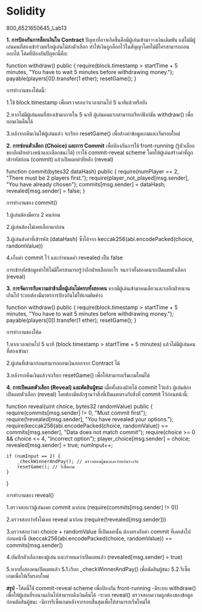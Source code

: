 # Solidity

800_6521650645_Lab13

**1. การป้องกันการล็อกเงินใน Contract**
ปัญหาที่อาจเกิดขึ้นคือมีผู้เล่นเข้ามาวางเงินเดิมพัน แต่ไม่มีผู้เล่นคนที่สองเข้าร่วมหรือผู้เล่นไม่ส่งตัวเลือก ทำให้เงินถูกล็อกไว้ในสัญญาโดยไม่มีใครสามารถถอนออกได้ โค้ดที่ป้องกันปัญหานี้คือ:

function withdraw() public {
    require(block.timestamp > startTime + 5 minutes, "You have to wait 5 minutes before withdrawing money.");
    payable(players[0]).transfer(1 ether);
    resetGame();
}

การทำงานของโค้ดนี้:

1.ใช้ block.timestamp เพื่อตรวจสอบว่าเวลาผ่านไป 5 นาทีแล้วหรือยัง

2.หากไม่มีผู้เล่นคนที่สองเข้ามาภายใน 5 นาที ผู้เล่นคนแรกสามารถเรียกฟังก์ชัน withdraw() เพื่อถอนเงินคืนได้

3.หลังจากคืนเงินให้ผู้เล่นแล้ว จะเรียก resetGame() เพื่อล้างค่าข้อมูลเกมและเริ่มรอบใหม่

**2. การซ่อนตัวเลือก (Choice) และการ Commit**
เพื่อป้องกันการใช้ front-running (รู้ตัวเลือกของอีกฝ่ายล่วงหน้าและเลือกชนะได้) เราใช้ commit-reveal scheme โดยให้ผู้เล่นสร้างค่าที่ถูกเข้ารหัสก่อน (commit) แล้วเปิดเผยค่าทีหลัง (reveal)

function commit(bytes32 dataHash) public {
    require(numPlayer == 2, "There must be 2 players first.");
    require(player_not_played[msg.sender], "You have already chosen");
    commits[msg.sender] = dataHash;
    revealed[msg.sender] = false;
}

การทำงานของ commit()

1.ผู้เล่นต้องมีครบ 2 คนก่อน

2.ผู้เล่นต้องไม่เคยเลือกมาก่อน

3.ผู้เล่นส่งค่าที่เข้ารหัส (dataHash) ซึ่งได้จาก keccak256(abi.encodePacked(choice, randomValue))

4.เก็บค่า commit ไว้ และกำหนดค่า revealed เป็น false

การเข้ารหัสข้อมูลทำให้ไม่มีใครสามารถรู้ว่าอีกฝ่ายเลือกอะไร จนกว่าทั้งสองคนจะเปิดเผยตัวเลือก (reveal)

**3. การจัดการกับความล่าช้าเมื่อผู้เล่นไม่ครบทั้งสองคน**
หากมีผู้เล่นเข้ามาคนเดียวและรออีกฝ่ายนานเกินไป ระบบต้องมีมาตรการป้องกันไม่ให้เกมติดค้าง

function withdraw() public {
    require(block.timestamp > startTime + 5 minutes, "You have to wait 5 minutes before withdrawing money.");
    payable(players[0]).transfer(1 ether);
    resetGame();
}

การทำงานของโค้ด

1.หากเวลาผ่านไป 5 นาที (block.timestamp > startTime + 5 minutes) แล้วไม่มีผู้เล่นคนที่สองเข้ามา

2.ผู้เล่นที่เข้ามาก่อนสามารถถอนเงินออกจาก Contract ได้

3.หลังจากคืนเงินแล้วจะเรียก resetGame() เพื่อให้สามารถเริ่มเกมใหม่ได้

**4. การเปิดเผยตัวเลือก (Reveal) และตัดสินผู้ชนะ**
เมื่อทั้งสองฝ่ายได้ commit ไว้แล้ว ผู้เล่นต้องเปิดเผยตัวเลือก (reveal) โดยต้องมีหลักฐานว่าสิ่งที่เปิดเผยตรงกับสิ่งที่ commit ไว้ก่อนหน้านี้:

function reveal(uint choice, bytes32 randomValue) public {
    require(commits[msg.sender] != 0, "Must commit first");
    require(!revealed[msg.sender], "You have revealed your options.");
    require(keccak256(abi.encodePacked(choice, randomValue)) == commits[msg.sender], "Data does not match commit");
    require(choice >= 0 && choice <= 4, "Incorrect option");
    player_choice[msg.sender] = choice;
    revealed[msg.sender] = true;
    numInput++;
    
    if (numInput == 2) {
        _checkWinnerAndPay(); // ตรวจสอบผู้ชนะและจ่ายเงินรางวัล
        resetGame(); // รีเซ็ตเกม
    }
}

การทำงานของ reveal()

1.ตรวจสอบว่าผู้เล่นเคย commit มาก่อน (require(commits[msg.sender] != 0))

2.ตรวจสอบว่ายังไม่เคย reveal มาก่อน (require(!revealed[msg.sender]))

3.ตรวจสอบว่าค่า choice + randomValue ที่เปิดเผยนั้น ต้องตรงกับค่า commit ที่เคยส่งไปก่อนหน้านี้ (keccak256(abi.encodePacked(choice, randomValue)) == commits[msg.sender])

4.บันทึกตัวเลือกของผู้เล่น และกำหนดว่าเปิดเผยแล้ว (revealed[msg.sender] = true)

5.หากทั้งสองคนเปิดเผยแล้ว
    5.1.เรียก _checkWinnerAndPay() เพื่อตัดสินผู้ชนะ
    5.2.รีเซ็ตเกมเพื่อให้เริ่มรอบใหม่

**สรุป**
-โค้ดนี้ใช้ commit-reveal scheme เพื่อป้องกัน front-running
-มีระบบ withdraw() เพื่อให้ผู้เล่นที่รอนานเกินไปสามารถดึงเงินคืนได้
-ระบบ reveal() ตรวจสอบความถูกต้องของข้อมูลก่อนตัดสินผู้ชนะ
-มีการรีเซ็ตเกมหลังจากรอบสิ้นสุดเพื่อให้สามารถเริ่มใหม่ได้
